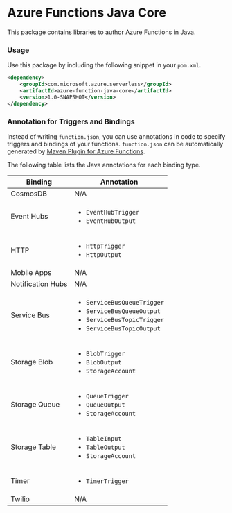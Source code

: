# Azure Functions Java Core

This package contains libraries to author Azure Functions in Java.

### Usage
Use this package by including the following snippet in your `pom.xml`.

```xml
<dependency>
    <groupId>com.microsoft.azure.serverless</groupId>
    <artifactId>azure-function-java-core</artifactId>
    <version>1.0-SNAPSHOT</version>
</dependency>
```

### Annotation for Triggers and Bindings
Instead of writing `function.json`, you can use annotations in code to specify triggers and bindings of your functions.
`function.json` can be automatically generated by [Maven Plugin for Azure Functions](https://github.com/Microsoft/azure-maven-plugins/tree/master/azure-functions-maven-plugin). 

The following table lists the Java annotations for each binding type.

Binding | Annotation
---|---
CosmosDB | N/A
Event Hubs | <ul><li>`EventHubTrigger`</li><li>`EventHubOutput`</li></ul> 
HTTP | <ul><li>`HttpTrigger`</li><li>`HttpOutput`</li></ul>
Mobile Apps | N/A
Notification Hubs | N/A
Service Bus | <ul><li>`ServiceBusQueueTrigger`</li><li>`ServiceBusQueueOutput`</li><li>`ServiceBusTopicTrigger`</li><li>`ServiceBusTopicOutput`</li></ul>
Storage Blob | <ul><li>`BlobTrigger`</li><li>`BlobOutput`</li><li>`StorageAccount`</li></ul>
Storage Queue | <ul><li>`QueueTrigger`</li><li>`QueueOutput`</li><li>`StorageAccount`</li></ul>
Storage Table | <ul><li>`TableInput`</li><li>`TableOutput`</li><li>`StorageAccount`</li></ul>
Timer | <ul><li>`TimerTrigger`</li></ul>
Twilio | N/A
